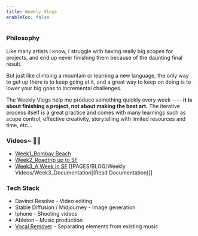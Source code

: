 ```yaml
---
title: Weekly Vlogs
enableToc: false
---
```


### Philosophy

Like many artists I know, I struggle with having really big scopes for projects, and end up never finishing them because of the daunting final result.

But just like climbing a mountain or learning a new language, the only way to get up there is to keep going at it, and a great way to keep on doing is to lower your big goas to incremental challenges.

The Weekly Vlogs help me produce something quickly every week ---- **it is about finishing a project, not about making the best art.** The iterative process itself is a great practice and comes with many learnings such as scope control, effective creativity, storytelling with limited resources and time, etc...

### Videos~ 🧚‍♀️

- [Week1_Bombay Beach](https://www.instagram.com/p/Cr8l_cqNYSs/)
- [Week2_Roadtrip up to SF](https://www.instagram.com/p/CsP7NknuX3M/)
- [Week3_A Week in SF](https://www.instagram.com/p/Csgr5Lpv0XK/)  [[PAGES/BLOG/Weekly Videos/Week3_Documentation|(Read Documentation)]]

### Tech Stack
- Davinci Resolve - Video editing
- Stable Diffusion / Midjourney - Image generation
- Iphone - Shooting videos
- Ableton - Music production
- [Vocal Remover](https://vocalremover.org/) - Separating elements from existing music
